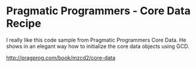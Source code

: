 # Pragmatic Programmers - Core Data Recipe

I really like this code sample from Pragmatic Programmers Core Data.
He shows in an elegant way how to initialize the core data objects using GCD.

http://pragprog.com/book/mzcd2/core-data
